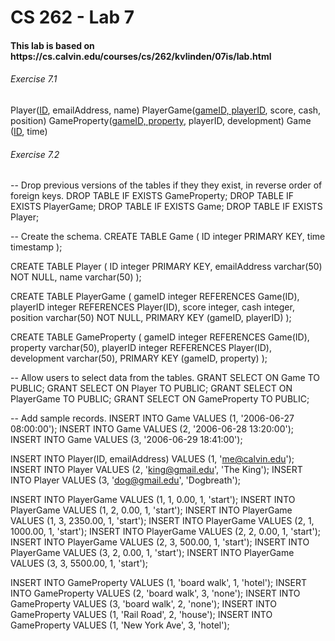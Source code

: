 <h1>CS 262 - Lab 7</h1>
<h4>This lab is based on https://cs.calvin.edu/courses/cs/262/kvlinden/07is/lab.html</h4>

<h6>Exercise 7.1</h6>
Player(<u>ID</u>, emailAddress, name)
PlayerGame(<u>gameID, playerID</u>, score, cash, position)
GameProperty(<u>gameID, property</u>, playerID, development)
Game (<u>ID</u>, time)

<h6>Exercise 7.2</h6>
-- Drop previous versions of the tables if they they exist, in reverse order of foreign keys.
DROP TABLE IF EXISTS GameProperty;
DROP TABLE IF EXISTS PlayerGame;
DROP TABLE IF EXISTS Game;
DROP TABLE IF EXISTS Player;

-- Create the schema.
CREATE TABLE Game (
	ID integer PRIMARY KEY, 
	time timestamp
	);

CREATE TABLE Player (
	ID integer PRIMARY KEY, 
	emailAddress varchar(50) NOT NULL,
	name varchar(50)
	);

CREATE TABLE PlayerGame (
	gameID integer REFERENCES Game(ID), 
	playerID integer REFERENCES Player(ID),
	score integer,
	cash integer,
	position varchar(50) NOT NULL,
	PRIMARY KEY (gameID, playerID)
	);

CREATE TABLE GameProperty (
	gameID integer REFERENCES Game(ID),
	property varchar(50),
	playerID integer REFERENCES Player(ID),
	development varchar(50),
	PRIMARY KEY (gameID, property)
	);

-- Allow users to select data from the tables.
GRANT SELECT ON Game TO PUBLIC;
GRANT SELECT ON Player TO PUBLIC;
GRANT SELECT ON PlayerGame TO PUBLIC;
GRANT SELECT ON GameProperty TO PUBLIC;

-- Add sample records.
INSERT INTO Game VALUES (1, '2006-06-27 08:00:00');
INSERT INTO Game VALUES (2, '2006-06-28 13:20:00');
INSERT INTO Game VALUES (3, '2006-06-29 18:41:00');

INSERT INTO Player(ID, emailAddress) VALUES (1, 'me@calvin.edu');
INSERT INTO Player VALUES (2, 'king@gmail.edu', 'The King');
INSERT INTO Player VALUES (3, 'dog@gmail.edu', 'Dogbreath');

INSERT INTO PlayerGame VALUES (1, 1, 0.00, 1, 'start');
INSERT INTO PlayerGame VALUES (1, 2, 0.00, 1, 'start');
INSERT INTO PlayerGame VALUES (1, 3, 2350.00, 1, 'start');
INSERT INTO PlayerGame VALUES (2, 1, 1000.00, 1, 'start');
INSERT INTO PlayerGame VALUES (2, 2, 0.00, 1, 'start');
INSERT INTO PlayerGame VALUES (2, 3, 500.00, 1, 'start');
INSERT INTO PlayerGame VALUES (3, 2, 0.00, 1, 'start');
INSERT INTO PlayerGame VALUES (3, 3, 5500.00, 1, 'start');

INSERT INTO GameProperty VALUES (1, 'board walk', 1, 'hotel');
INSERT INTO GameProperty VALUES (2, 'board walk', 3, 'none');
INSERT INTO GameProperty VALUES (3, 'board walk', 2, 'none');
INSERT INTO GameProperty VALUES (1, 'Rail Road', 2, 'house');
INSERT INTO GameProperty VALUES (1, 'New York Ave', 3, 'hotel');
